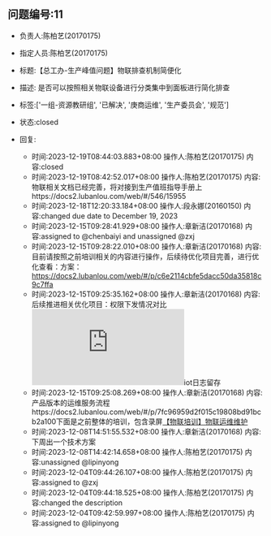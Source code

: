 ## 问题编号:11
- 负责人:陈柏艺(20170175)
- 指定人员:陈柏艺(20170175)
- 标题:【总工办-生产峰值问题】物联排查机制简便化
- 描述:
是否可以按照相关物联设备进行分类集中到面板进行简化排查

- 标签:['一组-资源教研组', '已解决', '庚商运维', '生产委员会', '规范']
- 状态:closed
- 回复:
    - 时间:2023-12-19T08:44:03.883+08:00
      操作人:陈柏艺(20170175)
      内容:closed
    - 时间:2023-12-19T08:42:52.017+08:00
      操作人:陈柏艺(20170175)
      内容:物联相关文档已经完善，将对接到生产值班指导手册上https://docs2.lubanlou.com/web/#/546/15955
    - 时间:2023-12-18T12:20:33.184+08:00
      操作人:段永娜(20160150)
      内容:changed due date to December 19, 2023
    - 时间:2023-12-15T09:28:41.929+08:00
      操作人:章新洁(20170168)
      内容:assigned to @chenbaiyi and unassigned @zxj
    - 时间:2023-12-15T09:28:22.010+08:00
      操作人:章新洁(20170168)
      内容:目前请按照之前培训相关的内容进行操作，后续待优化项目完善，进行优化查看：方案：https://docs2.lubanlou.com/web/#/p/c6e2114cbfe5dacc50da35818c9c7ffa
    - 时间:2023-12-15T09:25:35.162+08:00
      操作人:章新洁(20170168)
      内容:后续推进相关优化项目：权限下发情况对比![](http://docs2.lubanlou.com/server/index.php?s=/api/attachment/visitFile&sign=017c8b6bea1f316ddc1723c9618f3508)iot日志留存
    - 时间:2023-12-15T09:25:08.269+08:00
      操作人:章新洁(20170168)
      内容:产品版本的运维服务流程https://docs2.lubanlou.com/web/#/p/7fc96959d2f015c19808bd91bcb2a100下面是之前整体的培训，包含录屏[【物联培训】物联运维维护](https://docs2.lubanlou.com/web/#/p/9531ad4b4832a1f8c8bc5e76e2668666 "【物联培训】物联运维维护")
    - 时间:2023-12-08T14:51:55.532+08:00
      操作人:章新洁(20170168)
      内容:下周出一个技术方案
    - 时间:2023-12-08T14:42:14.658+08:00
      操作人:陈柏艺(20170175)
      内容:unassigned @lipinyong
    - 时间:2023-12-04T09:44:26.107+08:00
      操作人:陈柏艺(20170175)
      内容:assigned to @zxj
    - 时间:2023-12-04T09:44:18.525+08:00
      操作人:陈柏艺(20170175)
      内容:changed the description
    - 时间:2023-12-04T09:42:59.997+08:00
      操作人:陈柏艺(20170175)
      内容:assigned to @lipinyong